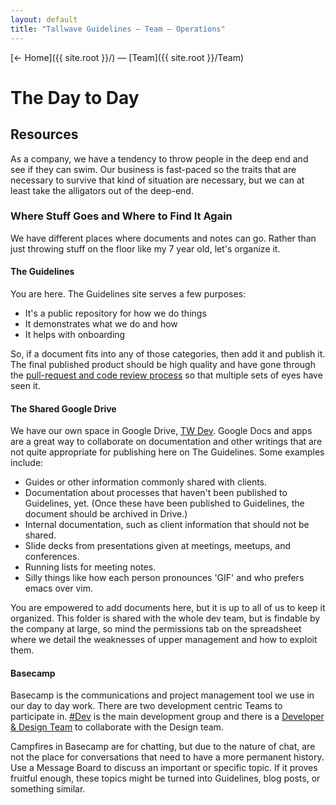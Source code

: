 ```yaml
---
layout: default
title: "Tallwave Guidelines — Team — Operations"
---
```


[&larr; Home]({{ site.root }}/) &mdash; [Team]({{ site.root }}/Team)

# The Day to Day

## Resources
As a company, we have a tendency to throw people in the deep end and see if they can swim. Our business is fast-paced so the traits that are necessary to survive that kind of situation are necessary, but we can at least take the alligators out of the deep-end.

### Where Stuff Goes and Where to Find It Again
We have different places where documents and notes can go. Rather than just throwing stuff on the floor like my 7 year old, let's organize it.

#### The Guidelines
You are here. The Guidelines site serves a few purposes:

* It's a public repository for how we do things
* It demonstrates what we do and how
* It helps with onboarding

So, if a document fits into any of those categories, then add it and publish it. The final published product should be high quality and have gone through the [pull-request and code review process](http://localhost:4000/Code#code-review) so that multiple sets of eyes have seen it.

#### The Shared Google Drive
We have our own space in Google Drive, [TW Dev](https://drive.google.com/drive/folders/0B4f4uAcTHp4ZfjU4b29mN3VsRFhEOXBBRG5wZXBLbV9mY2d6OGZfTUpRS09HWWMxMjc2Um8?usp=sharing). Google Docs and apps are a great way to collaborate on documentation and other writings that are not quite appropriate for publishing here on The Guidelines. Some examples include:

* Guides or other information commonly shared with clients.
* Documentation about processes that haven't been published to Guidelines, yet. (Once these have been published to Guidelines, the document should be archived in Drive.)
* Internal documentation, such as client information that should not be shared.
* Slide decks from presentations given at meetings, meetups, and conferences.
* Running lists for meeting notes. 
* Silly things like how each person pronounces 'GIF' and who prefers emacs over vim.

You are empowered to add documents here, but it is up to all of us to keep it organized. This folder is shared with the whole dev team, but is findable by the company at large, so mind the permissions tab on the spreadsheet where we detail the weaknesses of upper management and how to exploit them.

#### Basecamp
Basecamp is the communications and project management tool we use in our day to day work. There are two development centric Teams to participate in. [#Dev](https://3.basecamp.com/3592910/projects/2093999) is the main development group and there is a [Developer & Design Team](https://3.basecamp.com/3592910/projects/5561884) to collaborate with the Design team. 

Campfires in Basecamp are for chatting, but due to the nature of chat, are not the place for conversations that need to have a more permanent history. Use a Message Board to discuss an important or specific topic. If it proves fruitful enough, these topics might be turned into Guidelines, blog posts, or something similar.

<!-- ## Calendar
We live and die by our calendars. If an event is not on the calendar, it might not actually exist. -->


